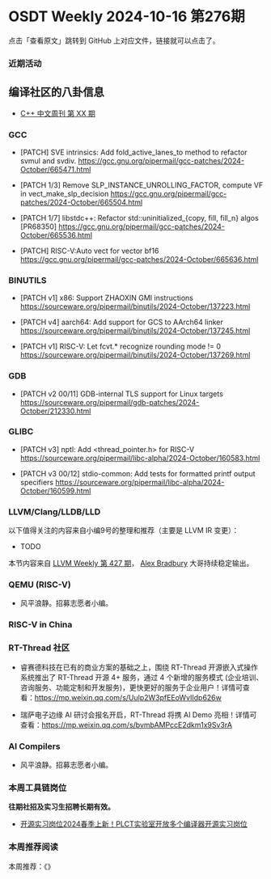 # OSDT Weekly 2024-10-16 第276期

点击「查看原文」跳转到 GitHub 上对应文件，链接就可以点击了。

### 近期活动

## 编译社区的八卦信息

- [C++ 中文周刊 第 XX 期]()

### GCC

- [PATCH] SVE intrinsics: Add fold_active_lanes_to method to refactor svmul and svdiv.
  https://gcc.gnu.org/pipermail/gcc-patches/2024-October/665471.html

- [PATCH 1/3] Remove SLP_INSTANCE_UNROLLING_FACTOR, compute VF in vect_make_slp_decision
  https://gcc.gnu.org/pipermail/gcc-patches/2024-October/665504.html

- [PATCH 1/7] libstdc++: Refactor std::uninitialized_{copy, fill, fill_n} algos [PR68350]
  https://gcc.gnu.org/pipermail/gcc-patches/2024-October/665536.html

- [PATCH] RISC-V:Auto vect for vector bf16
  https://gcc.gnu.org/pipermail/gcc-patches/2024-October/665636.html

### BINUTILS

- [PATCH v1] x86: Support ZHAOXIN GMI instructions
  https://sourceware.org/pipermail/binutils/2024-October/137223.html

- [PATCH v4] aarch64: Add support for GCS to AArch64 linker
  https://sourceware.org/pipermail/binutils/2024-October/137245.html

- [PATCH v1] RISC-V: Let fcvt.* recognize rounding mode != 0
  https://sourceware.org/pipermail/binutils/2024-October/137269.html

### GDB

- [PATCH v2 00/11] GDB-internal TLS support for Linux targets
  https://sourceware.org/pipermail/gdb-patches/2024-October/212330.html

### GLIBC

- [PATCH v3] nptl: Add <thread_pointer.h> for RISC-V
  https://sourceware.org/pipermail/libc-alpha/2024-October/160583.html

- [PATCH v3 00/12] stdio-common: Add tests for formatted printf output specifiers
  https://sourceware.org/pipermail/libc-alpha/2024-October/160599.html

### LLVM/Clang/LLDB/LLD


以下值得关注的内容来自小编9号的整理和推荐（主要是 LLVM IR 变更）：

- TODO

本节内容来自 [LLVM Weekly 第 427 期](http://llvmweekly.org/issue/427)，
[Alex Bradbury](https://www.linkedin.com/in/alex-bradbury/) 大哥持续稳定输出。

### QEMU (RISC-V)

- 风平浪静。招募志愿者小编。

### RISC-V in China

### RT-Thread 社区

- 睿赛德科技在已有的商业方案的基础之上，围绕 RT-Thread 开源嵌入式操作系统推出了 RT-Thread 开源 4+ 服务，通过 4 个新增的服务模式 (企业培训、咨询服务、功能定制和开发服务)，更快更好的服务于企业用户！详情可查看：https://mp.weixin.qq.com/s/Uulp2W3pfEEoWvIIdp626w

- 瑞萨电子边缘 AI 研讨会报名开启，RT-Thread 将携 AI Demo 亮相！详情可查看：https://mp.weixin.qq.com/s/bvmbAMPccE2dkm1x9Sv3rA

### AI Compilers

- 风平浪静。招募志愿者小编。

### 本周工具链岗位

**往期社招及实习生招聘长期有效。**

- [开源实习岗位2024春季上新！PLCT实验室开放多个编译器开源实习岗位](https://mp.weixin.qq.com/s/D-l7hE2S-21NCAZsVqPzMA)

### 本周推荐阅读

本周推荐：《》
